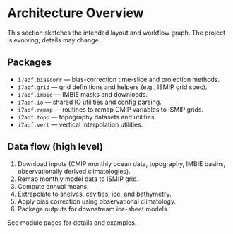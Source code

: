 # Architecture Overview

This section sketches the intended layout and workflow graph. The project is
evolving; details may change.

## Packages

- `i7aof.biascorr` — bias-correction time-slice and projection methods.
- `i7aof.grid` — grid definitions and helpers (e.g., ISMIP grid spec).
- `i7aof.imbie` — IMBIE masks and downloads.
- `i7aof.io` — shared IO utilities and config parsing.
- `i7aof.remap` — routines to remap CMIP variables to ISMIP grids.
- `i7aof.topo` — topography datasets and utilities.
- `i7aof.vert` — vertical interpolation utilities.

## Data flow (high level)

1. Download inputs (CMIP monthly ocean data, topography, IMBIE basins,
   observationally derived climatologies).
2. Remap monthly model data to ISMIP grid.
3. Compute annual means.
4. Extrapolate to shelves, cavities, ice, and bathymetry.
5. Apply bias correction using observational climatology.
6. Package outputs for downstream ice-sheet models.

See module pages for details and examples.
